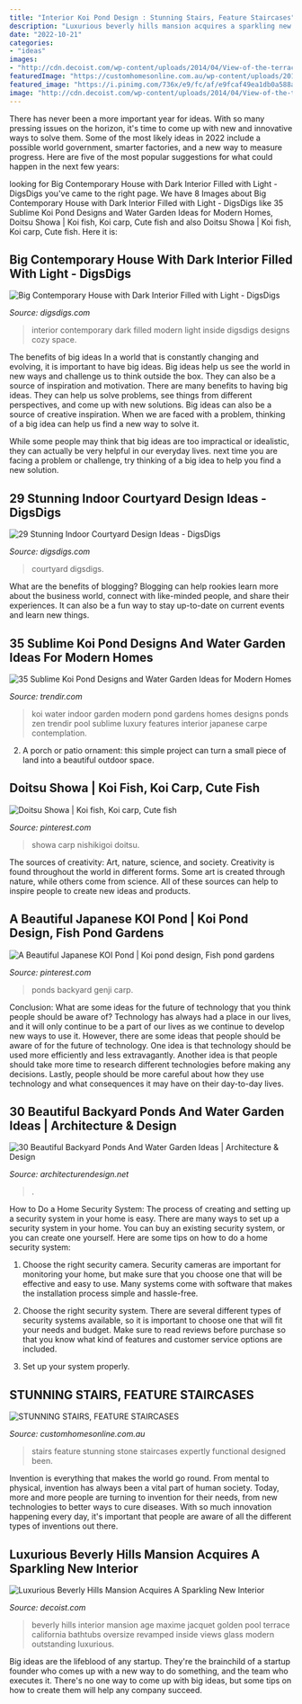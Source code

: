 ```yaml
---
title: "Interior Koi Pond Design : Stunning Stairs, Feature Staircases"
description: "Luxurious beverly hills mansion acquires a sparkling new interior"
date: "2022-10-21"
categories:
- "ideas"
images:
- "http://cdn.decoist.com/wp-content/uploads/2014/04/View-of-the-terrace-and-the-pool-from-the-house.jpg"
featuredImage: "https://customhomesonline.com.au/wp-content/uploads/2016/08/Zorzi-Feature-Stone-Wall-Cantilevered-stairs-1.jpg"
featured_image: "https://i.pinimg.com/736x/e9/fc/af/e9fcaf49ea1db0a588abf010b2e7f9e4--japanese-koi-koi-carp.jpg"
image: "http://cdn.decoist.com/wp-content/uploads/2014/04/View-of-the-terrace-and-the-pool-from-the-house.jpg"
---
```



There has never been a more important year for ideas. With so many pressing issues on the horizon, it's time to come up with new and innovative ways to solve them. Some of the most likely ideas in 2022 include a possible world government, smarter factories, and a new way to measure progress. Here are five of the most popular suggestions for what could happen in the next few years:

	

		
looking for Big Contemporary House with Dark Interior Filled with Light - DigsDigs you've came to the right page. We have 8 Images about Big Contemporary House with Dark Interior Filled with Light - DigsDigs like 35 Sublime Koi Pond Designs and Water Garden Ideas for Modern Homes, Doitsu Showa | Koi fish, Koi carp, Cute fish and also Doitsu Showa | Koi fish, Koi carp, Cute fish. Here it is:
		
    
## Big Contemporary House With Dark Interior Filled With Light - DigsDigs

<img loading=lazy src="https://www.digsdigs.com/photos/big-contemporary-house-with-dark-interior-19-554x370.jpg" onerror="this.onerror=null;this.src='https://tse4.mm.bing.net/th?id=OIP.4KmRszpVVMjSYzM6SRpJuAHaE8&amp;pid=15.1';" alt="Big Contemporary House with Dark Interior Filled with Light - DigsDigs">

_Source: digsdigs.com_

>interior contemporary dark filled modern light inside digsdigs designs cozy space. 

	

The benefits of big ideas
In a world that is constantly changing and evolving, it is important to have big ideas. Big ideas help us see the world in new ways and challenge us to think outside the box. They can also be a source of inspiration and motivation.
There are many benefits to having big ideas. They can help us solve problems, see things from different perspectives, and come up with new solutions. Big ideas can also be a source of creative inspiration. When we are faced with a problem, thinking of a big idea can help us find a new way to solve it.

While some people may think that big ideas are too impractical or idealistic, they can actually be very helpful in our everyday lives. next time you are facing a problem or challenge, try thinking of a big idea to help you find a new solution.

    
## 29 Stunning Indoor Courtyard Design Ideas - DigsDigs

<img loading=lazy src="https://www.digsdigs.com/photos/stunning-indoor-courtyard-design-ideas-4.jpg" onerror="this.onerror=null;this.src='https://tse3.mm.bing.net/th?id=OIP.5lDvTXgwPxlstTRsu157xAHaLg&amp;pid=15.1';" alt="29 Stunning Indoor Courtyard Design Ideas - DigsDigs">

_Source: digsdigs.com_

>courtyard digsdigs. 

	

What are the benefits of blogging?
Blogging can help rookies learn more about the business world, connect with like-minded people, and share their experiences. It can also be a fun way to stay up-to-date on current events and learn new things.

    
## 35 Sublime Koi Pond Designs And Water Garden Ideas For Modern Homes

<img loading=lazy src="https://cdn.trendir.com/wp-content/uploads/old/interiors/2016/02/14/koi-ponds-and-water-gardens-for-modern-homes-20.jpg" onerror="this.onerror=null;this.src='https://tse1.mm.bing.net/th?id=OIP.4hVExyQqAHIXrziLwi62VwHaLH&amp;pid=15.1';" alt="35 Sublime Koi Pond Designs and Water Garden Ideas for Modern Homes">

_Source: trendir.com_

>koi water indoor garden modern pond gardens homes designs ponds zen trendir pool sublime luxury features interior japanese carpe contemplation. 

	

2. A porch or patio ornament: this simple project can turn a small piece of land into a beautiful outdoor space. 

    
## Doitsu Showa | Koi Fish, Koi Carp, Cute Fish

<img loading=lazy src="https://i.pinimg.com/736x/e9/fc/af/e9fcaf49ea1db0a588abf010b2e7f9e4--japanese-koi-koi-carp.jpg" onerror="this.onerror=null;this.src='https://tse2.mm.bing.net/th?id=OIP.QU5FwcTul20b2dwcwLssjQHaKk&amp;pid=15.1';" alt="Doitsu Showa | Koi fish, Koi carp, Cute fish">

_Source: pinterest.com_

>showa carp nishikigoi doitsu. 

	

The sources of creativity: Art, nature, science, and society.
Creativity is found throughout the world in different forms. Some art is created through nature, while others come from science. All of these sources can help to inspire people to create new ideas and products.

    
## A Beautiful Japanese KOI Pond | Koi Pond Design, Fish Pond Gardens

<img loading=lazy src="https://i.pinimg.com/736x/d2/c3/9c/d2c39c64c280a27961cb39607590fb9b.jpg" onerror="this.onerror=null;this.src='https://tse1.mm.bing.net/th?id=OIP.CZz4KBEPeJrG4eHlv_dD0AHaJ3&amp;pid=15.1';" alt="A Beautiful Japanese KOI Pond | Koi pond design, Fish pond gardens">

_Source: pinterest.com_

>ponds backyard genji carp. 

	

Conclusion: What are some ideas for the future of technology that you think people should be aware of?
Technology has always had a place in our lives, and it will only continue to be a part of our lives as we continue to develop new ways to use it. However, there are some ideas that people should be aware of for the future of technology. One idea is that technology should be used more efficiently and less extravagantly. Another idea is that people should take more time to research different technologies before making any decisions. Lastly, people should be more careful about how they use technology and what consequences it may have on their day-to-day lives.

    
## 30 Beautiful Backyard Ponds And Water Garden Ideas | Architecture &amp; Design

<img loading=lazy src="https://cdn.architecturendesign.net/wp-content/uploads/2015/06/AD-Backyard-Ponds-Water-Gardens-26.jpg" onerror="this.onerror=null;this.src='https://tse4.mm.bing.net/th?id=OIP.XmNN1Z1jwmtwlnzXCo36GgHaLD&amp;pid=15.1';" alt="30 Beautiful Backyard Ponds And Water Garden Ideas | Architecture &amp; Design">

_Source: architecturendesign.net_

>. 

	

How to Do a Home Security System: The process of creating and setting up a security system in your home is easy.
There are many ways to set up a security system in your home. You can buy an existing security system, or you can create one yourself. Here are some tips on how to do a home security system:
1. Choose the right security camera. Security cameras are important for monitoring your home, but make sure that you choose one that will be effective and easy to use. Many systems come with software that makes the installation process simple and hassle-free.

2. Choose the right security system. There are several different types of security systems available, so it is important to choose one that will fit your needs and budget. Make sure to read reviews before purchase so that you know what kind of features and customer service options are included.

3. Set up your system properly.

    
## STUNNING STAIRS, FEATURE STAIRCASES

<img loading=lazy src="https://customhomesonline.com.au/wp-content/uploads/2016/08/Zorzi-Feature-Stone-Wall-Cantilevered-stairs-1.jpg" onerror="this.onerror=null;this.src='https://tse3.mm.bing.net/th?id=OIP.VojHAdieLHSgwIYDFrSDFAHaLG&amp;pid=15.1';" alt="STUNNING STAIRS, FEATURE STAIRCASES">

_Source: customhomesonline.com.au_

>stairs feature stunning stone staircases expertly functional designed been. 

	

Invention is everything that makes the world go round. From mental to physical, invention has always been a vital part of human society. Today, more and more people are turning to invention for their needs, from new technologies to better ways to cure diseases. With so much innovation happening every day, it's important that people are aware of all the different types of inventions out there.

    
## Luxurious Beverly Hills Mansion Acquires A Sparkling New Interior

<img loading=lazy src="http://cdn.decoist.com/wp-content/uploads/2014/04/View-of-the-terrace-and-the-pool-from-the-house.jpg" onerror="this.onerror=null;this.src='https://tse2.mm.bing.net/th?id=OIP.1eH2_l8mMx8BdEE3tt54QAHaE8&amp;pid=15.1';" alt="Luxurious Beverly Hills Mansion Acquires A Sparkling New Interior">

_Source: decoist.com_

>beverly hills interior mansion age maxime jacquet golden pool terrace california bathtubs oversize revamped inside views glass modern outstanding luxurious. 

	

Big ideas are the lifeblood of any startup. They're the brainchild of a startup founder who comes up with a new way to do something, and the team who executes it. There's no one way to come up with big ideas, but some tips on how to create them will help any company succeed.

